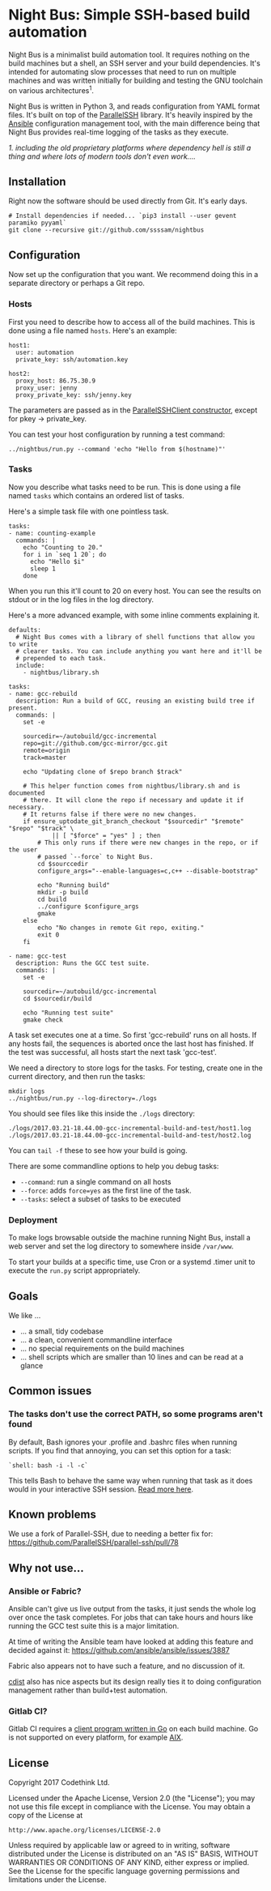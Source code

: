 # Night Bus: Simple SSH-based build automation

Night Bus is a minimalist build automation tool. It requires nothing on the
build machines but a shell, an SSH server and your build dependencies.
It's intended for automating slow processes that need to run on multiple
machines and was written initially for building and testing the GNU toolchain
on various architectures<sup>1</sup>.

Night Bus is written in Python 3, and reads configuration from YAML format
files. It's built on top of the
[ParallelSSH](https://github.com/ParallelSSH/parallel-ssh) library. It's
heavily inspired by the
[Ansible](https://en.wikipedia.org/wiki/Ansible_(software)) configuration
management tool, with the main difference being that Night Bus provides
real-time logging of the tasks as they execute.

*1. including the old proprietary platforms where dependency hell is still a
thing and where lots of modern tools don't even work....*

## Installation

Right now the software should be used directly from Git. It's early days.

    # Install dependencies if needed... `pip3 install --user gevent paramiko pyyaml`
    git clone --recursive git://github.com/ssssam/nightbus

## Configuration

Now set up the configuration that you want. We recommend doing this in a
separate directory or perhaps a Git repo.

### Hosts

First you need to describe how to access all of the build machines. This
is done using a file named `hosts`. Here's an example:

```
host1:
  user: automation
  private_key: ssh/automation.key

host2:
  proxy_host: 86.75.30.9
  proxy_user: jenny
  proxy_private_key: ssh/jenny.key
```

The parameters are passed as in the
[ParallelSSHClient constructor](https://parallel-ssh.readthedocs.io/en/latest/pssh_client.html),
except for pkey -> private_key.

You can test your host configuration by running a test command:

    ../nightbus/run.py --command 'echo "Hello from $(hostname)"'

### Tasks

Now you describe what tasks need to be run. This is done using a file named
`tasks` which contains an ordered list of tasks.

Here's a simple task file with one pointless task.

```
tasks:
- name: counting-example
  commands: |
    echo "Counting to 20."
    for i in `seq 1 20`; do
      echo "Hello $i"
      sleep 1
    done
```

When you run this it'll count to 20 on every host. You can see the results
on stdout or in the log files in the log directory.

Here's a more advanced example, with some inline comments explaining it.

```
defaults:
  # Night Bus comes with a library of shell functions that allow you to write
  # clearer tasks. You can include anything you want here and it'll be
  # prepended to each task.
  include:
    - nightbus/library.sh

tasks:
- name: gcc-rebuild
  description: Run a build of GCC, reusing an existing build tree if present.
  commands: |
    set -e

    sourcedir=~/autobuild/gcc-incremental
    repo=git://github.com/gcc-mirror/gcc.git
    remote=origin
    track=master

    echo "Updating clone of $repo branch $track"

    # This helper function comes from nightbus/library.sh and is documented
    # there. It will clone the repo if necessary and update it if necessary.
    # It returns false if there were no new changes.
    if ensure_uptodate_git_branch_checkout "$sourcedir" "$remote" "$repo" "$track" \
            || [ "$force" = "yes" ] ; then
        # This only runs if there were new changes in the repo, or if the user
        # passed `--force` to Night Bus.
        cd $sourccedir
        configure_args="--enable-languages=c,c++ --disable-bootstrap"

        echo "Running build"
        mkdir -p build
        cd build
        ../configure $configure_args
        gmake
    else
        echo "No changes in remote Git repo, exiting."
        exit 0
    fi

- name: gcc-test
  description: Runs the GCC test suite.
  commands: |
    set -e

    sourcedir=~/autobuild/gcc-incremental
    cd $sourcedir/build

    echo "Running test suite"
    gmake check
```

A task set executes one at a time. So first 'gcc-rebuild' runs on all hosts. If
any hosts fail, the sequences is aborted once the last host has finished. If
the test was successful, all hosts start the next task 'gcc-test'.

We need a directory to store logs for the tasks. For testing, create one in the
current directory, and then run the tasks:

    mkdir logs
    ../nightbus/run.py --log-directory=./logs

You should see files like this inside the `./logs` directory:

    ./logs/2017.03.21-18.44.00-gcc-incremental-build-and-test/host1.log
    ./logs/2017.03.21-18.44.00-gcc-incremental-build-and-test/host2.log

You can `tail -f` these to see how your build is going.

There are some commandline options to help you debug tasks:

  * `--command`: run a single command on all hosts
  * `--force`: adds `force=yes` as the first line of the task.
  * `--tasks`: select a subset of tasks to be executed

### Deployment

To make logs browsable outside the machine running Night Bus, install a
web server and set the log directory to somewhere inside `/var/www`.

To start your builds at a specific time, use Cron or a systemd .timer unit
to execute the `run.py` script appropriately.

## Goals

We like ...

 * ... a small, tidy codebase
 * ... a clean, convenient commandline interface
 * ... no special requirements on the build machines
 * ... shell scripts which are smaller than 10 lines and can be read at a glance

## Common issues

### The tasks don't use the correct PATH, so some programs aren't found

By default, Bash ignores your .profile and .bashrc files when running
scripts. If you find that annoying, you can set this option for a task:

    `shell: bash -i -l -c`

This tells Bash to behave the same way when running that task as it does would
in your interactive SSH session. [Read more
here](https://www.gnu.org/software/bash/manual/html_node/Bash-Startup-Files.html).

## Known problems

We use a fork of Parallel-SSH, due to needing a better fix for:
https://github.com/ParallelSSH/parallel-ssh/pull/78

## Why not use...

### Ansible or Fabric?

Ansible can't give us live output from the tasks, it just sends the whole log
over once the task completes. For jobs that can take hours and hours like
running the GCC test suite this is a major limitation.

At time of writing the Ansible team have looked at adding this feature and
decided against it: https://github.com/ansible/ansible/issues/3887

Fabric also appears not to have such a feature, and no discussion of it.

[cdist](http://www.nico.schottelius.org/software/cdist/)
also has nice aspects but its design really ties it to doing configuration management 
rather than build+test automation.

### Gitlab CI?

Gitlab CI requires a [client program written in Go](https://gitlab.com/gitlab-org/gitlab-ci-multi-runner) on each build machine. Go is not supported on every platform, for example [AIX](https://groups.google.com/forum/#!topic/golang-nuts/ByTFX0mxloE).

## License

Copyright 2017 Codethink Ltd.

Licensed under the Apache License, Version 2.0 (the "License");
you may not use this file except in compliance with the License.
You may obtain a copy of the License at

    http://www.apache.org/licenses/LICENSE-2.0

Unless required by applicable law or agreed to in writing, software
distributed under the License is distributed on an "AS IS" BASIS,
WITHOUT WARRANTIES OR CONDITIONS OF ANY KIND, either express or implied.
See the License for the specific language governing permissions and
limitations under the License.
